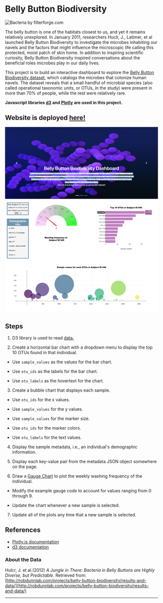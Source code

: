 # Belly Button Biodiversity

![Bacteria by filterforge.com](Images/bacteria2.jpg)

The belly button is one of the habitats closest to us, and yet it remains relatively unexplored. In January 2011, researchers Huclr, J., Latimer, et al launched Belly Button Biodiversity to investigate the microbes inhabiting our navels and the factors that might influence the microscopic life calling this protected, moist patch of skin home. In addition to inspiring scientific curiosity, Belly Button Biodiversity inspired conversations about the beneficial roles microbes play in our daily lives.

This project is to build an interactive dashboard to explore the [Belly Button Biodiversity dataset](http://robdunnlab.com/projects/belly-button-biodiversity/), which catalogs the microbes that colonize human navels. The dataset reveals that a small handful of microbial species (also called operational taxonomic units, or OTUs, in the study) were present in more than 70% of people, while the rest were relatively rare.

**Javascript libraries [d3](https://d3js.org/) and [Plotly](https://plotly.com/javascript/) are used in this project.**

## Website is deployed [here!](https://bnarath.github.io/BellyButtonBiodiversity/)

![Webpage](Images/webpage.png)

## Steps

1. D3 library is used to read [data.](data/samples.json)

2. Create a horizontal bar chart with a dropdown menu to display the top 10 OTUs found in that individual.

* Use `sample_values` as the values for the bar chart.

* Use `otu_ids` as the labels for the bar chart.

* Use `otu_labels` as the hovertext for the chart.


3. Create a bubble chart that displays each sample.

* Use `otu_ids` for the x values.

* Use `sample_values` for the y values.

* Use `sample_values` for the marker size.

* Use `otu_ids` for the marker colors.

* Use `otu_labels` for the text values.



4. Display the sample metadata, i.e., an individual's demographic information.

5. Display each key-value pair from the metadata JSON object somewhere on the page.

6. Draw a [Gauge Chart](https://plot.ly/javascript/gauge-charts/) to plot the weekly washing frequency of the individual.

* Modify the example gauge code to account for values ranging from 0 through 9.

* Update the chart whenever a new sample is selected.

7. Update all of the plots any time that a new sample is selected.


## References

* [Plotly.js documentation](https://plot.ly/javascript/)
* [d3 documentation](https://d3js.org/)

### About the Data

Hulcr, J. et al.(2012) _A Jungle in There: Bacteria in Belly Buttons are Highly Diverse, but Predictable_. Retrieved from: [http://robdunnlab.com/projects/belly-button-biodiversity/results-and-data/](http://robdunnlab.com/projects/belly-button-biodiversity/results-and-data/)

- - -

